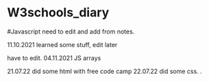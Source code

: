 # W3schools_diary

#Javascript
need to edit and add from notes.


11.10.2021 learned some stuff, edit later
  

have to edit.
04.11.2021 JS arrays

21.07.22 did some html with free code camp 
22.07.22 did some css.
.
